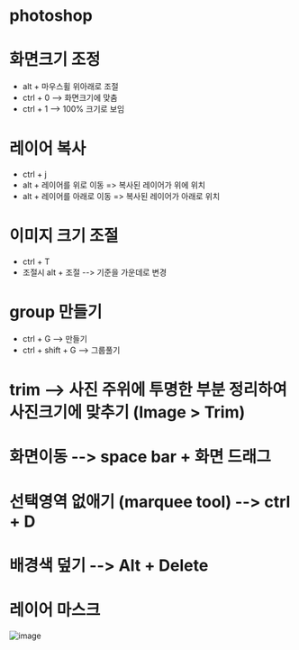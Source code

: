 # photoshop

# 화면크기 조정
- alt + 마우스휠 위아래로 조절
- ctrl + 0 --> 화면크기에 맞춤
- ctrl + 1 --> 100% 크기로 보임


# 레이어 복사
- ctrl + j
- alt + 레이어를 위로 이동 => 복사된 레이어가 위에 위치
- alt + 레이어를 아래로 이동 => 복사된 레이어가 아래로 위치

# 이미지 크기 조절
- ctrl + T
- 조절시 alt  + 조절 --> 기준을 가운데로 변경

# group 만들기
- ctrl + G --> 만들기
- ctrl + shift + G --> 그룹풀기

# trim --> 사진 주위에 투명한 부분 정리하여 사진크기에 맞추기 (Image > Trim)

# 화면이동 --> space bar + 화면 드래그


# 선택영역 없애기 (marquee tool) --> ctrl + D 

# 배경색 덮기 --> Alt + Delete 

# 레이어 마스크 

![image](https://github.com/hodu97/photoshop/assets/145514463/dd0e9062-0d5b-4e51-a00a-e08aecc0731a)

